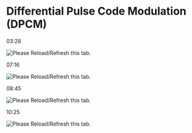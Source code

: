 Differential Pulse Code Modulation (DPCM)
=========================================

﻿03:28﻿

![Please Reload/Refresh this tab.](https://storage.googleapis.com/askify-screenshot/OSjrUF0MkseKhHUgi4Do1evgFDg2/extension_screenshots/screenshot_default_499ae471-ff32-4eca-85b2-676aff0da726.jpeg)

  

  

﻿07:16﻿

![Please Reload/Refresh this tab.](https://storage.googleapis.com/askify-screenshot/OSjrUF0MkseKhHUgi4Do1evgFDg2/extension_screenshots/screenshot_default_086a73bf-eed8-47ac-b84d-da4bf310da11.jpeg)

  

  

﻿08:45﻿

![Please Reload/Refresh this tab.](https://storage.googleapis.com/askify-screenshot/OSjrUF0MkseKhHUgi4Do1evgFDg2/extension_screenshots/screenshot_default_f167a041-2d97-43ca-9c21-f6c692516b3f.jpeg)

  

  

﻿10:25﻿

![Please Reload/Refresh this tab.](https://storage.googleapis.com/askify-screenshot/OSjrUF0MkseKhHUgi4Do1evgFDg2/extension_screenshots/screenshot_default_5ae384f8-63f4-499e-beed-6aad78715895.jpeg)